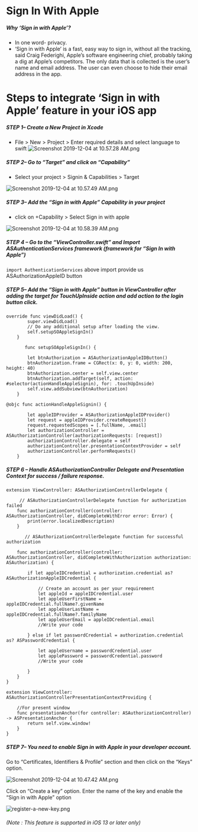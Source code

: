 # Sign In With Apple

##### Why ‘Sign in with Apple’?

  - In one word- privacy. 
  - ‘Sign in with Apple’ is a fast, easy way to sign in, without all the tracking, said Craig Federighi, Apple’s software engineering chief, probably taking a dig at Apple’s competitors. The only data that is collected is the user’s name and email address. The user can even choose to hide their email address in the app.

# Steps to integrate ‘Sign in with Apple’ feature in your iOS app

##### STEP 1– Create a New Project in Xcode
  - File > New > Project > Enter required details and select language to swift
  ![Screenshot 2019-12-04 at 10.57.28 AM.png](https://www.dropbox.com/s/nefkfhtk1gelc2t/Screenshot%202019-12-04%20at%2010.57.28%20AM.png?dl=0&raw=1)

  
##### STEP 2– Go to “Target” and click on “Capability”
  - Select your project > Signin & Capabilities > Target 
  
  ![Screenshot 2019-12-04 at 10.57.49 AM.png](https://www.dropbox.com/s/gpit5h14ri9t4zx/Screenshot%202019-12-04%20at%2010.57.49%20AM.png?dl=0&raw=1)

##### STEP 3– Add the “Sign in with Apple” Capability in your project
  - click on +Capability > Select Sign in with apple
  

![Screenshot 2019-12-04 at 10.58.39 AM.png](https://www.dropbox.com/s/v7u4ajg76yve3or/Screenshot%202019-12-04%20at%2010.58.39%20AM.png?dl=0&raw=1)

##### STEP 4 – Go to the “ViewController.swift” and Import ASAuthenticationServices framework (framework for “Sign In with Apple”)
```import AuthenticationServices```
above import provide us ASAuthorizationAppleID button

##### STEP 5– Add the “Sign in with Apple” button in ViewController after adding the target for TouchUpInside action and add action to the login button click.

```
override func viewDidLoad() {
        super.viewDidLoad()     
        // Do any additional setup after loading the view.
        self.setupSOAppleSignIn()
    }

       func setupSOAppleSignIn() {
       
        let btnAuthorization = ASAuthorizationAppleIDButton()
        btnAuthorization.frame = CGRect(x: 0, y: 0, width: 200, height: 40)
        btnAuthorization.center = self.view.center
        btnAuthorization.addTarget(self, action: #selector(actionHandleAppleSignin), for: .touchUpInside)
        self.view.addSubview(btnAuthorization)
    }

@objc func actionHandleAppleSignin() {

        let appleIDProvider = ASAuthorizationAppleIDProvider()
        let request = appleIDProvider.createRequest()
        request.requestedScopes = [.fullName, .email]
        let authorizationController = ASAuthorizationController(authorizationRequests: [request])
        authorizationController.delegate = self
        authorizationController.presentationContextProvider = self
        authorizationController.performRequests()
    }
```

##### STEP 6 – Handle ASAuthorizationController Delegate and Presentation Context for success / failure response.


```
extension ViewController: ASAuthorizationControllerDelegate {

     // ASAuthorizationControllerDelegate function for authorization failed
    func authorizationController(controller: ASAuthorizationController, didCompleteWithError error: Error) {
        print(error.localizedDescription)
    }

       // ASAuthorizationControllerDelegate function for successful authorization

    func authorizationController(controller: ASAuthorizationController, didCompleteWithAuthorization authorization: ASAuthorization) {

        if let appleIDCredential = authorization.credential as? ASAuthorizationAppleIDCredential {

            // Create an account as per your requirement
            let appleId = appleIDCredential.user
            let appleUserFirstName = appleIDCredential.fullName?.givenName
            let appleUserLastName = appleIDCredential.fullName?.familyName
            let appleUserEmail = appleIDCredential.email
            //Write your code

        } else if let passwordCredential = authorization.credential as? ASPasswordCredential {

            let appleUsername = passwordCredential.user
            let applePassword = passwordCredential.password
            //Write your code

        }
    }
}

extension ViewController: ASAuthorizationControllerPresentationContextProviding {

    //For present window
    func presentationAnchor(for controller: ASAuthorizationController) -> ASPresentationAnchor {
        return self.view.window!
    }
}
```
##### STEP 7– You need to enable Sign in with Apple in your developer account.
Go to  “Certificates, Identifiers & Profile” section and then click on the “Keys” option.

![Screenshot 2019-12-04 at 10.47.42 AM.png](https://www.dropbox.com/s/js3mxscl50zf9dr/Screenshot%202019-12-04%20at%2010.47.42%20AM.png?dl=0&raw=1)


Click on “Create a key” option. Enter the name of the key and enable the “Sign in with Apple” option

![register-a-new-key.png](https://www.dropbox.com/s/kk1svwaxh5phhir/register-a-new-key.png?dl=0&raw=1)

###### (Note : This feature is supported in iOS 13 or later only)
